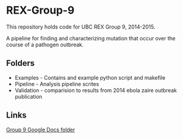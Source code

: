 REX-Group-9
===========
This repository holds code for UBC REX Group 9, 2014-2015.

A pipeline for finding and characterizing mutation that occur over the course of a pathogen outbreak.

Folders
------
* Examples - Contains and example python script and makefile
* Pipeline - Analysis pipeline scrites
* Validation - comparision to results from 2014 ebola zaire outbreak publication

Links
------
[Group 9 Google Docs folder](https://drive.google.com/?tab=mo&authuser=0#folders/0B-FdJXlihZZvaExNWDh0RWJuWm8)


